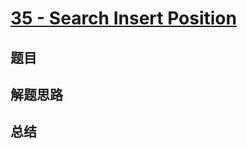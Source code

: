 # [35 - Search Insert Position](https://leetcode.com/problems/search-insert-position/)

## 题目


## 解题思路


## 总结


